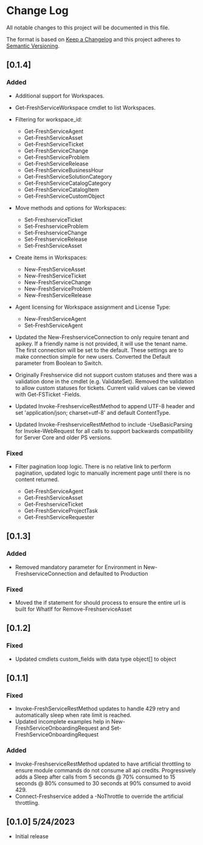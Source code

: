 # Change Log

All notable changes to this project will be documented in this file.

The format is based on [Keep a Changelog](http://keepachangelog.com/)
and this project adheres to [Semantic Versioning](http://semver.org/).

## [0.1.4]

### Added

- Additional support for Workspaces.
- Get-FreshServiceWorkspace cmdlet to list Workspaces.
- Filtering for workspace_id:

  - Get-FreshServiceAgent
  - Get-FreshServiceAsset
  - Get-FreshServiceTicket
  - Get-FreshServiceChange
  - Get-FreshServiceProblem
  - Get-FreshServiceRelease
  - Get-FreshServiceBusinessHour
  - Get-FreshServiceSolutionCategory
  - Get-FreshServiceCatalogCategory
  - Get-FreshServiceCatalogItem
  - Get-FreshServiceCustomObject

- Move methods and options for Workspaces:

  - Set-FreshserviceTicket
  - Set-FreshserviceProblem
  - Set-FreshserviceChange
  - Set-FreshserviceRelease
  - Set-FreshServiceAsset

- Create items in Workspaces:

  - New-FreshServiceAsset
  - New-FreshServiceTicket
  - New-FreshServiceChange
  - New-FreshServiceProblem
  - New-FreshServiceRelease

- Agent licensing for Workspace assignment and License Type:

  - New-FreshServiceAgent
  - Set-FreshServiceAgent

- Updated the New-FreshserviceConnection to only require tenant and apikey.  If a friendly name is not provided, it will use the tenant name.  The first connection will be set to the default.  These settings are to make connection simple for new users.  Converted the Default parameter from Boolean to Switch.

- Originally Freshservice did not support custom statuses and there was a validation done in the cmdlet (e.g. ValidateSet).  Removed the validation to allow custom statuses for tickets.  Current valid values can be viewed with Get-FSTicket -Fields.

- Updated Invoke-FreshserviceRestMethod to append UTF-8 header and set 'application/json; charset=utf-8' and default ContentType.

- Updated Invoke-FreshserviceRestMethod to include -UseBasicParsing for Invoke-WebRequest for all calls to support backwards compatibility for Server Core and older PS versions.

### Fixed

- Filter pagination loop logic.  There is no relative link to perform pagination, updated logic to manually increment page until there is no content returned.

  - Get-FreshServiceAgent
  - Get-FreshServiceAsset
  - Get-FreshserviceTicket
  - Get-FreshServiceProjectTask
  - Get-FreshServiceRequester

## [0.1.3]

### Added

- Removed mandatory parameter for Environment in New-FreshserviceConnection and defaulted to Production

### Fixed

- Moved the if statement for should process to ensure the entire url is built for WhatIf for Remove-FreshserviceAsset

## [0.1.2]

### Fixed

- Updated cmdlets custom_fields with data type object[] to object

## [0.1.1]

### Fixed

- Invoke-FreshServiceRestMethod updates to handle 429 retry and automatically sleep when rate limit is reached.
- Updated incomplete examples help in New-FreshServiceOnboardingRequest and Set-FreshServiceOnboardingRequest

### Added

- Invoke-FreshserviceRestMethod updated to have artificial throttling to ensure module commands do not consume all api credits.  Progressively adds a Sleep after calls from 5 seconds @ 70% consumed to 15 seconds @ 80% consumed to 30 seconds at 90% consumed to avoid 429.
- Connect-Freshservice added a -NoThrottle to override the artificial throttling.

## [0.1.0] 5/24/2023

- Initial release
